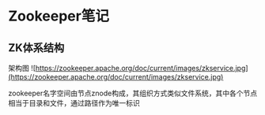 # Zookeeper笔记

## ZK体系结构

架构图
![https://zookeeper.apache.org/doc/current/images/zkservice.jpg](https://zookeeper.apache.org/doc/current/images/zkservice.jpg)

zookeeper名字空间由节点znode构成，其组织方式类似文件系统，其中各个节点相当于目录和文件，通过路径作为唯一标识


